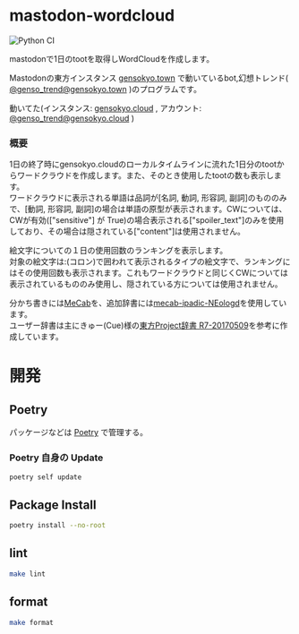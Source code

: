 # mastodon-wordcloud
![Python CI](https://github.com/kelvin27315/mastodon-wordcloud/actions/workflows/ci.yml/badge.svg)

mastodonで1日のtootを取得しWordCloudを作成します。

Mastodonの東方インスタンス [gensokyo.town](https://gensokyo.town) で動いているbot,幻想トレンド( [@genso_trend@gensokyo.town](https://gensokyo.town/@genso_trend) )のプログラムです。

動いてた(インスタンス: [gensokyo.cloud](https://gensokyo.cloud) , アカウント: [@genso_trend@gensokyo.cloud](https://gensokyo.cloud/@genso_trend) )

### 概要

1日の終了時にgensokyo.cloudのローカルタイムラインに流れた1日分のtootからワードクラウドを作成します。また、そのとき使用したtootの数も表示します。<br>
ワードクラウドに表示される単語は品詞が[名詞, 動詞, 形容詞, 副詞]のもののみで、[動詞, 形容詞, 副詞]の場合は単語の原型が表示されます。CWについては、CWが有効(["sensitive"] が True)の場合表示される["spoiler_text"]のみを使用しており、その場合は隠されている["content"]は使用されません。<br>

絵文字についての１日の使用回数のランキングを表示します。<br>
対象の絵文字は:(コロン)で囲われて表示されるタイプの絵文字で、ランキングにはその使用回数も表示されます。これもワードクラウドと同じくCWについては表示されているもののみ使用し、隠されている方については使用されません。

分かち書きには[MeCab](http://taku910.github.io/mecab/)を、追加辞書には[mecab-ipadic-NEologd](https://github.com/neologd/mecab-ipadic-neologd)を使用しています。<br>
ユーザー辞書は主にきゅー(Cue)様の[東方Project辞書 R7-20170509](http://9lab.jp/works/dic/th-dic.html)を参考に作成しています。

# 開発

## Poetry
パッケージなどは [Poetry](https://python-poetry.org/) で管理する。

### Poetry 自身の Update
```sh
poetry self update
```

## Package Install
```sh
poetry install --no-root
```

## lint
```sh
make lint
```

## format
```sh
make format
```
